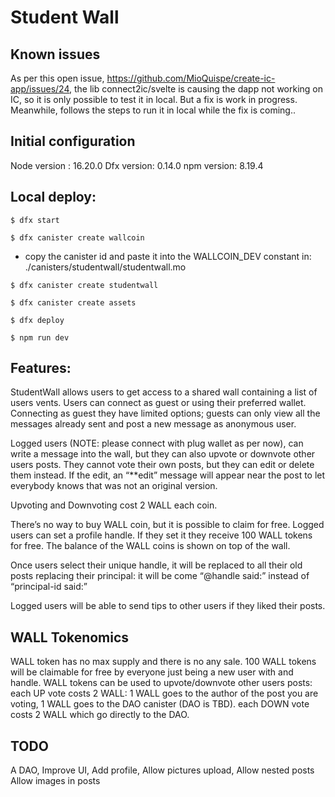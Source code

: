# Student Wall

## Known issues

As per this open issue, https://github.com/MioQuispe/create-ic-app/issues/24, the lib connect2ic/svelte is causing the dapp not working on IC, so it is only possible to test it in local. But a fix is work in progress.
Meanwhile, follows the steps to run it in local while the fix is coming..

## Initial configuration

Node version : 16.20.0
Dfx version: 0.14.0
npm version: 8.19.4

## Local deploy:

```$ dfx start```

```$ dfx canister create wallcoin```

- copy the canister id and paste it into the WALLCOIN_DEV constant in: ./canisters/studentwall/studentwall.mo

```$ dfx canister create studentwall```

```$ dfx canister create assets```

```$ dfx deploy```

```$ npm run dev```

## Features:

StudentWall allows users to get access to a shared wall containing a list of users vents.
Users can connect as guest or using their preferred wallet.
Connecting as guest they have limited options; guests can only view all the messages already sent and post a new message as anonymous user.

Logged users (NOTE: please connect with plug wallet as per now), can write a message into the wall, but they can also upvote or downvote other users posts.
They cannot vote their own posts, but they can edit or delete them instead.
If the edit, an “**edit” message will appear near the post to let everybody knows that was not an original version.

Upvoting and Downvoting cost 2 WALL each coin.

There’s no way to buy WALL coin, but it is possible to claim for free. 
Logged users can set a profile handle. If they set it they receive 100 WALL tokens for free.
The balance of the WALL coins is shown on top of the wall.

Once users select their unique handle, it will be replaced to all their old posts replacing their principal: it will be come “@handle said:” instead of “principal-id said:”

Logged users will be able to send tips to other users if they liked their posts.

## WALL Tokenomics

WALL token has no max supply and there is no any sale.
100 WALL tokens will be claimable for free by everyone just being a new user with and handle.
WALL tokens can be used to upvote/downvote other users posts:
each UP vote costs 2 WALL: 1 WALL goes to the author of the post you are voting, 1 WALL goes to the DAO canister (DAO is TBD).
each DOWN vote costs 2 WALL which go directly to the DAO.

## TODO

A DAO,
Improve UI,
Add profile,
Allow pictures upload,
Allow nested posts
Allow images in posts
